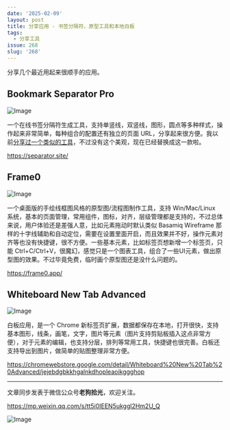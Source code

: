 ```yaml
---
date: '2025-02-09'
layout: post
title: 分享应用 - 书签分隔符，原型工具和本地白板
tags:
  - 分享工具
issue: 268
slug: '268'
---
```



分享几个最近用起来很顺手的应用。

## Bookmark Separator Pro

![Image](https://github.com/user-attachments/assets/257d93d8-da8e-409c-92ff-a73caf9b078d)

一个在线书签分隔符生成工具，支持单竖线，双竖线，图形，圆点等多种样式，操作起来非常简单，每种组合的配置还有独立的页面 URL，分享起来很方便。我以前[分享过一个类似的工具](https://mp.weixin.qq.com/s?__biz=MzAwODc1OTE2OQ==&mid=2648954275&idx=1&sn=6f6cb784e30d347ebde2736099a835ca&scene=21#wechat_redirect)，不过没有这个美观，现在已经替换成这一款啦。

https://separator.site/

## Frame0

![Image](https://github.com/user-attachments/assets/e81dc20e-0a49-4d0e-a951-2842e39ccf45)

一个桌面版的手绘线框图风格的原型图/流程图制作工具，支持 Win/Mac/Linux 系统，基本的页面管理，常用组件，图标，对齐，层级管理都是支持的，不过总体来说，用户体验还是差强人意，比如元素拖动时默认类似 Basamiq Wireframe 那样的十字线辅助和自动定位，需要在设置里面开启，而且效果并不好，操作元素对齐等也没有快捷键，很不方便。一些基本元素，比如标签页想新增一个标签页，只能 Ctrl+C/Ctrl+V，很魔幻，感觉只是一个图表工具，组合了一些UI元素，做出原型图的效果。不过毕竟免费，临时画个原型图还是没什么问题的。

https://frame0.app/


## Whiteboard New Tab Advanced

![Image](https://github.com/user-attachments/assets/21c51e0e-1224-4cb5-8ef3-671fabac0007)

白板应用，是一个 Chrome 新标签页扩展，数据都保存在本地，打开很快，支持基本图形，线条，画笔，文字，图片等元素（图片支持剪贴板插入这点非常方便），对于元素的编辑，也支持分层，排列等常用工具，快捷键也很完善。白板还支持导出到图片，做简单的贴图整理非常方便。

https://chromewebstore.google.com/detail/Whiteboard%20New%20Tab%20Advanced/jejebdgbkkhgalnkdhopleaoikggghop

---

文章同步发表于微信公众号**老狗拾光**，欢迎关注。

https://mp.weixin.qq.com/s/tt5i0IEEN5ukggl2Hm2U_Q

![Image](https://github.com/user-attachments/assets/81008488-203a-4b17-8ffb-bdbaf6b35bf6)


